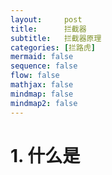 ```yaml
---
layout:     post
title:      拦截器
subtitle:   拦截器原理
categories: [拦路虎]
mermaid: false
sequence: false
flow: false
mathjax: false
mindmap: false
mindmap2: false
---
```


# 1. 什么是